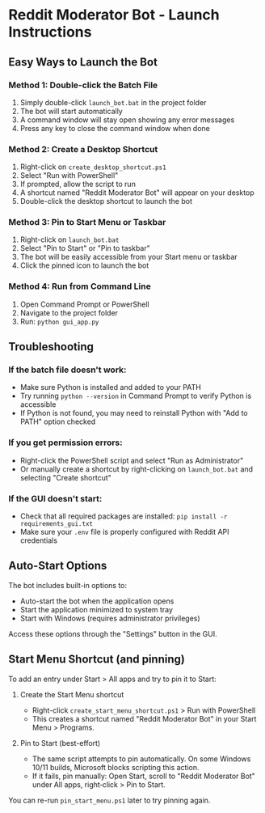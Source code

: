 # Reddit Moderator Bot - Launch Instructions

## Easy Ways to Launch the Bot

### Method 1: Double-click the Batch File
1. Simply double-click `launch_bot.bat` in the project folder
2. The bot will start automatically
3. A command window will stay open showing any error messages
4. Press any key to close the command window when done

### Method 2: Create a Desktop Shortcut
1. Right-click on `create_desktop_shortcut.ps1`
2. Select "Run with PowerShell"
3. If prompted, allow the script to run
4. A shortcut named "Reddit Moderator Bot" will appear on your desktop
5. Double-click the desktop shortcut to launch the bot

### Method 3: Pin to Start Menu or Taskbar
1. Right-click on `launch_bot.bat`
2. Select "Pin to Start" or "Pin to taskbar"
3. The bot will be easily accessible from your Start menu or taskbar
4. Click the pinned icon to launch the bot

### Method 4: Run from Command Line
1. Open Command Prompt or PowerShell
2. Navigate to the project folder
3. Run: `python gui_app.py`

## Troubleshooting

### If the batch file doesn't work:
- Make sure Python is installed and added to your PATH
- Try running `python --version` in Command Prompt to verify Python is accessible
- If Python is not found, you may need to reinstall Python with "Add to PATH" option checked

### If you get permission errors:
- Right-click the PowerShell script and select "Run as Administrator"
- Or manually create a shortcut by right-clicking on `launch_bot.bat` and selecting "Create shortcut"

### If the GUI doesn't start:
- Check that all required packages are installed: `pip install -r requirements_gui.txt`
- Make sure your `.env` file is properly configured with Reddit API credentials

## Auto-Start Options

The bot includes built-in options to:
- Auto-start the bot when the application opens
- Start the application minimized to system tray
- Start with Windows (requires administrator privileges)

Access these options through the "Settings" button in the GUI.

## Start Menu Shortcut (and pinning)

To add an entry under Start > All apps and try to pin it to Start:

1. Create the Start Menu shortcut
	- Right-click `create_start_menu_shortcut.ps1` > Run with PowerShell
	- This creates a shortcut named "Reddit Moderator Bot" in your Start Menu > Programs.

2. Pin to Start (best-effort)
	- The same script attempts to pin automatically. On some Windows 10/11 builds, Microsoft blocks scripting this action.
	- If it fails, pin manually: Open Start, scroll to "Reddit Moderator Bot" under All apps, right‑click > Pin to Start.

You can re-run `pin_start_menu.ps1` later to try pinning again.
